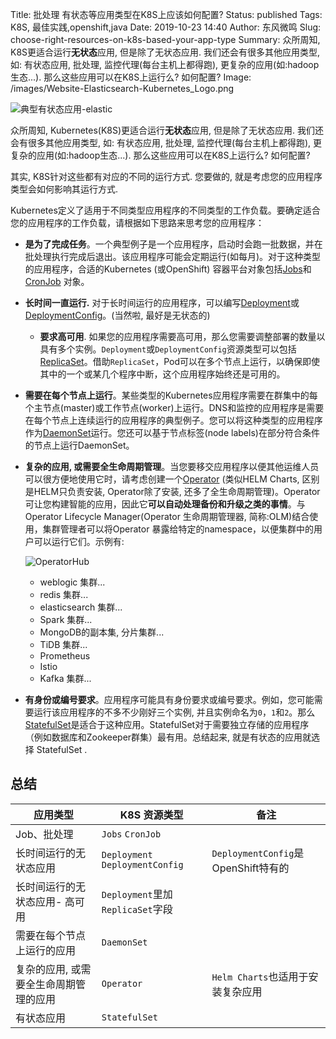 Title: 批处理 有状态等应用类型在K8S上应该如何配置?
Status: published
Tags: K8S, 最佳实践,openshift,java 
Date: 2019-10-23 14:40
Author: 东风微鸣
Slug: choose-right-resources-on-k8s-based-your-app-type
Summary: 众所周知, K8S更适合运行**无状态**应用, 但是除了无状态应用. 我们还会有很多其他应用类型, 如: 有状态应用, 批处理, 监控代理(每台主机上都得跑), 更复杂的应用(如:hadoop生态...). 那么这些应用可以在K8S上运行么? 如何配置?
Image: /images/Website-Elasticsearch-Kubernetes_Logo.png

![典型有状态应用-elastic](images/k8sandelastic.jpg)



众所周知, Kubernetes(K8S)更适合运行**无状态**应用, 但是除了无状态应用. 我们还会有很多其他应用类型, 如: 有状态应用, 批处理, 监控代理(每台主机上都得跑), 更复杂的应用(如:hadoop生态...). 那么这些应用可以在K8S上运行么? 如何配置?

其实, K8S针对这些都有对应的不同的运行方式. 您要做的, 就是考虑您的应用程序类型会如何影响其运行方式.

Kubernetes定义了适用于不同类型应用程序的不同类型的工作负载。要确定适合您的应用程序的工作负载，请根据如下思路来思考您的应用程序：

- **是为了完成任务**。一个典型例子是一个应用程序，启动时会跑一批数据，并在批处理执行完成后退出。该应用程序可能会定期运行(如每月)。对于这种类型的应用程序，合适的Kubernetes (或OpenShift) 容器平台对象包括[Jobs](https://kubernetes.io/docs/concepts/workloads/controllers/jobs-run-to-completion/)和[CronJob](https://kubernetes.io/docs/concepts/workloads/controllers/cron-jobs/)  对象。

- **长时间一直运行.** 对于长时间运行的应用程序，可以编写[Deployment](https://access.redhat.com/documentation/en-us/openshift_container_platform/4.2/html-single/applications/#deployments-kube-deployments)或[DeploymentConfig](https://access.redhat.com/documentation/en-us/openshift_container_platform/4.2/html-single/applications/#deployments-and-deploymentconfigs)。(当然啦, 最好是无状态的)

    - **要求高可用**. 如果您的应用程序需要高可用，那么您需要调整部署的数量以具有多个实例。`Deployment`或`DeploymentConfig`资源类型可以包括[ReplicaSet](https://kubernetes.io/docs/concepts/workloads/controllers/replicaset/)。借助`ReplicaSet`，Pod可以在多个节点上运行，以确保即使其中的一个或某几个程序中断，这个应用程序始终还是可用的。

- **需要在每个节点上运行**。某些类型的Kubernetes应用程序需要在群集中的每个主节点(master)或工作节点(worker)上运行。DNS和监控的应用程序是需要在每个节点上连续运行的应用程序的典型例子。您可以将这种类型的应用程序作为[DaemonSet](https://kubernetes.io/docs/concepts/workloads/controllers/daemonset/)运行。您还可以基于节点标签(node labels)在部分符合条件的节点上运行DaemonSet。

- **复杂的应用, 或需要全生命周期管理**。当您要移交应用程序以便其他运维人员可以很方便地使用它时，请考虑创建一个[Operator](https://coreos.com/operators/) (类似HELM Charts, 区别是HELM只负责安装, Operator除了安装, 还多了全生命周期管理)。Operator 可让您构建智能的应用，因此它**可以自动处理备份和升级之类的事情**。与Operator Lifecycle Manager(Operator 生命周期管理器, 简称:OLM)结合使用，集群管理者可以将Operator 暴露给特定的namespace，以便集群中的用户可以运行它们。示例有:

    ![OperatorHub](images/Operatorhub.png)

    - weblogic 集群...
    - redis 集群...
    - elasticsearch 集群...
    - Spark 集群...
    - MongoDB的副本集, 分片集群...
    - TiDB 集群...
    - Prometheus
    - Istio
    - Kafka 集群...

- **有身份或编号要求**。应用程序可能具有身份要求或编号要求。例如，您可能需要运行该应用程序的不多不少刚好三个实例, 并且实例命名为`0`，`1`和`2`。那么[StatefulSet](https://kubernetes.io/docs/concepts/workloads/controllers/statefulset/)是适合于这种应用。StatefulSet对于需要独立存储的应用程序（例如数据库和Zookeeper群集）最有用。总结起来, 就是有状态的应用就选择 StatefulSet .

## 总结

| 应用类型                               | K8S 资源类型                     | 备注                                |
| -------------------------------------- | -------------------------------- | ----------------------------------- |
| Job、批处理                            | `Jobs` `CronJob`                 |                                     |
| 长时间运行的无状态应用                 | `Deployment` `DeploymentConfig`  | `DeploymentConfig`是OpenShift特有的 |
| 长时间运行的无状态应用- 高可用         | `Deployment`里加`ReplicaSet`字段 |                                     |
| 需要在每个节点上运行的应用             | `DaemonSet`                      |                                     |
| 复杂的应用, 或需要全生命周期管理的应用 | `Operator`                       | `Helm Charts`也适用于安装复杂应用   |
| 有状态应用                             | `StatefulSet`                    |                                     |

